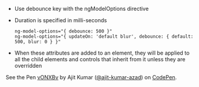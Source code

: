 * Use debounce key with the ngModelOptions directive
* Duration is specified in milli-seconds
  
  ```
  ng-model-options="{ debounce: 500 }"
  ng-model-options="{ updateOn: 'default blur', debounce: { default: 500, blur: 0 } }"
  ```
* When these attributes are added to an element, they will be applied to all the child elements and controls that inherit from it unless they are overridden

<p data-height="266" data-theme-id="14134" data-slug-hash="vONXBv" data-default-tab="result" data-user="ajit-kumar-azad" class='codepen'>See the Pen <a href='http://codepen.io/ajit-kumar-azad/pen/vONXBv/'>vONXBv</a> by Ajit Kumar (<a href='http://codepen.io/ajit-kumar-azad'>@ajit-kumar-azad</a>) on <a href='http://codepen.io'>CodePen</a>.</p>
<script async src="//assets.codepen.io/assets/embed/ei.js"></script>
